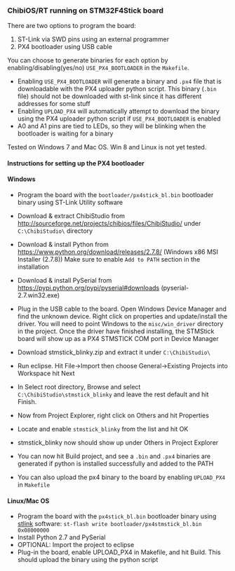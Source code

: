 ### ChibiOS/RT running on STM32F4Stick board

There are two options to program the board:

1. ST-Link via SWD pins using an external programmer
2. PX4 bootloader using USB cable

You can choose to generate binaries for each option by enabling/disabling(yes/no) `USE_PX4_BOOTLOADER` in the `Makefile`.
* Enabling `USE_PX4_BOOTLOADER` will generate a binary and `.px4` file that is downloadable with the PX4 uploader python script. This binary (`.bin` file) should not be downloaded with st-link since it has different addresses for some stuff
* Enabling `UPLOAD_PX4` will automatically attempt to download the binary using the PX4 uploader python script if `USE_PX4_BOOTLOADER` is enabled
* A0 and A1 pins are tied to LEDs, so they will be blinking when the bootloader is waiting for a binary

Tested on Windows 7 and Mac OS. Win 8 and Linux is not yet tested.

#### Instructions for setting up the PX4 bootloader

#### Windows

* Program the board with the `bootloader/px4stick_bl.bin` bootloader binary using ST-Link Utility software
* Download & extract ChibiStudio from http://sourceforge.net/projects/chibios/files/ChibiStudio/ under `C:\ChibiStudio\` directory
* Download & install Python from https://www.python.org/download/releases/2.7.8/ (Windows x86 MSI Installer (2.7.8)) Make sure to enable `Add to PATH` section in the installation
* Download & install PySerial from https://pypi.python.org/pypi/pyserial#downloads (pyserial-2.7.win32.exe)
* Plug in the USB cable to the board. Open Windows Device Manager and find the unknown device. Right click on properties and update/install the driver. You will need to point Windows to the `misc/win_driver` directory in the project. Once the driver have finished installing, the STMStick board will show up as a PX4 STMSTICK COM port in Device Manager


* Download stmstick_blinky.zip and extract it under `C:\ChibiStudio\`
* Run eclipse. Hit File->Import then choose General->Existing Projects into Workspace hit Next
* In Select root directory, Browse and select `C:\ChibiStudio\stmstick_blinky` and leave the rest default and hit Finish.
* Now from Project Explorer, right click on Others and hit Properties
* Locate and enable `stmstick_blinky` from the list and hit OK
* stmstick_blinky now should show up under Others in Project Explorer
* You can now hit Build project, and see a `.bin` and `.px4` binaries are generated if python is installed successfully and added to the PATH
* You can also upload the px4 binary to the board by enabling `UPLOAD_PX4` in `Makefile`

#### Linux/Mac OS

* Program the board with the `px4stick_bl.bin` bootloader binary using [stlink](https://github.com/texane/stlink) software: `st-flash write bootloader/px4stmstick_bl.bin 0x08000000`
* Install Python 2.7 and PySerial
* OPTIONAL: Import the project to eclipse
* Plug-in the board, enable UPLOAD_PX4 in Makefile, and hit Build. This should upload the binary using the python script
